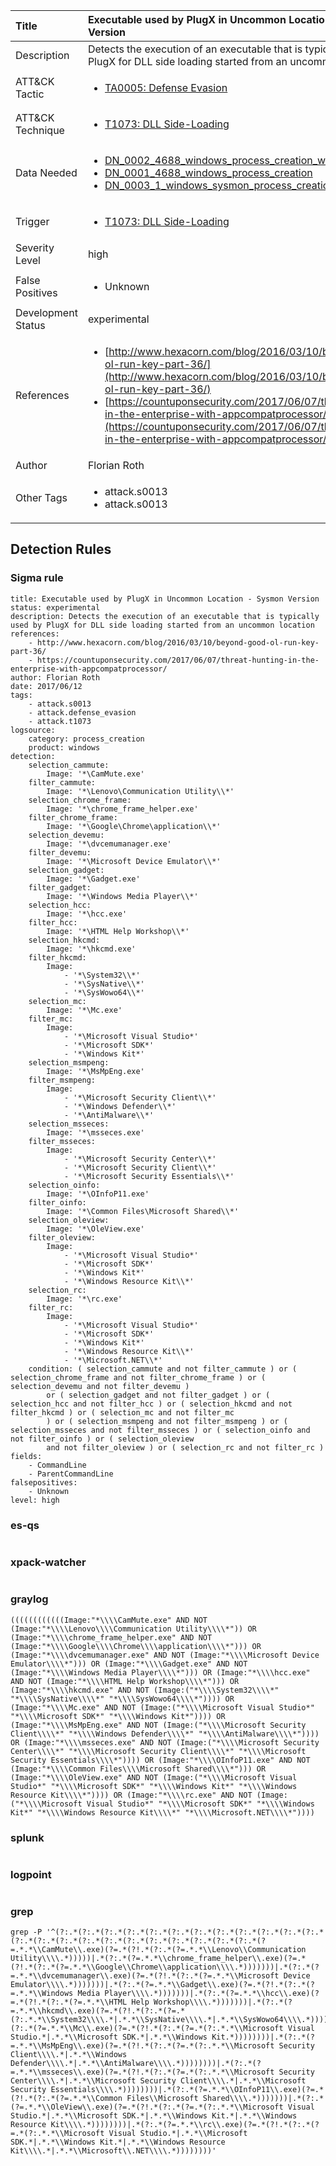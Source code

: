 | Title                | Executable used by PlugX in Uncommon Location - Sysmon Version                                                                                                                                                 |
|:---------------------|:------------------------------------------------------------------------------------------------------------------------------------------------------------|
| Description          | Detects the execution of an executable that is typically used by PlugX for DLL side loading started from an uncommon location                                                                                                                                           |
| ATT&amp;CK Tactic    | <ul><li>[TA0005: Defense Evasion](https://attack.mitre.org/tactics/TA0005)</li></ul>  |
| ATT&amp;CK Technique | <ul><li>[T1073: DLL Side-Loading](https://attack.mitre.org/techniques/T1073)</li></ul>                             |
| Data Needed          | <ul><li>[DN_0002_4688_windows_process_creation_with_commandline](../Data_Needed/DN_0002_4688_windows_process_creation_with_commandline.md)</li><li>[DN_0001_4688_windows_process_creation](../Data_Needed/DN_0001_4688_windows_process_creation.md)</li><li>[DN_0003_1_windows_sysmon_process_creation](../Data_Needed/DN_0003_1_windows_sysmon_process_creation.md)</li></ul>                                                         |
| Trigger              | <ul><li>[T1073: DLL Side-Loading](../Triggers/T1073.md)</li></ul>  |
| Severity Level       | high                                                                                                                                                 |
| False Positives      | <ul><li>Unknown</li></ul>                                                                  |
| Development Status   | experimental                                                                                                                                                |
| References           | <ul><li>[http://www.hexacorn.com/blog/2016/03/10/beyond-good-ol-run-key-part-36/](http://www.hexacorn.com/blog/2016/03/10/beyond-good-ol-run-key-part-36/)</li><li>[https://countuponsecurity.com/2017/06/07/threat-hunting-in-the-enterprise-with-appcompatprocessor/](https://countuponsecurity.com/2017/06/07/threat-hunting-in-the-enterprise-with-appcompatprocessor/)</li></ul>                                                          |
| Author               | Florian Roth                                                                                                                                                |
| Other Tags           | <ul><li>attack.s0013</li><li>attack.s0013</li></ul> | 

## Detection Rules

### Sigma rule

```
title: Executable used by PlugX in Uncommon Location - Sysmon Version
status: experimental
description: Detects the execution of an executable that is typically used by PlugX for DLL side loading started from an uncommon location
references:
    - http://www.hexacorn.com/blog/2016/03/10/beyond-good-ol-run-key-part-36/
    - https://countuponsecurity.com/2017/06/07/threat-hunting-in-the-enterprise-with-appcompatprocessor/
author: Florian Roth
date: 2017/06/12
tags:
    - attack.s0013
    - attack.defense_evasion
    - attack.t1073
logsource:
    category: process_creation
    product: windows
detection:
    selection_cammute:
        Image: '*\CamMute.exe'
    filter_cammute:
        Image: '*\Lenovo\Communication Utility\\*'
    selection_chrome_frame:
        Image: '*\chrome_frame_helper.exe'
    filter_chrome_frame:
        Image: '*\Google\Chrome\application\\*'
    selection_devemu:
        Image: '*\dvcemumanager.exe'
    filter_devemu:
        Image: '*\Microsoft Device Emulator\\*'
    selection_gadget:
        Image: '*\Gadget.exe'
    filter_gadget:
        Image: '*\Windows Media Player\\*'
    selection_hcc:
        Image: '*\hcc.exe'
    filter_hcc:
        Image: '*\HTML Help Workshop\\*'
    selection_hkcmd:
        Image: '*\hkcmd.exe'
    filter_hkcmd:
        Image:
            - '*\System32\\*'
            - '*\SysNative\\*'
            - '*\SysWowo64\\*'
    selection_mc:
        Image: '*\Mc.exe'
    filter_mc:
        Image:
            - '*\Microsoft Visual Studio*'
            - '*\Microsoft SDK*'
            - '*\Windows Kit*'
    selection_msmpeng:
        Image: '*\MsMpEng.exe'
    filter_msmpeng:
        Image:
            - '*\Microsoft Security Client\\*'
            - '*\Windows Defender\\*'
            - '*\AntiMalware\\*'
    selection_msseces:
        Image: '*\msseces.exe'
    filter_msseces:
        Image: 
            - '*\Microsoft Security Center\\*'
            - '*\Microsoft Security Client\\*'
            - '*\Microsoft Security Essentials\\*'
    selection_oinfo:
        Image: '*\OInfoP11.exe'
    filter_oinfo:
        Image: '*\Common Files\Microsoft Shared\\*'
    selection_oleview:
        Image: '*\OleView.exe'
    filter_oleview:
        Image:
            - '*\Microsoft Visual Studio*'
            - '*\Microsoft SDK*'
            - '*\Windows Kit*'
            - '*\Windows Resource Kit\\*'
    selection_rc:
        Image: '*\rc.exe'
    filter_rc:
        Image:
            - '*\Microsoft Visual Studio*'
            - '*\Microsoft SDK*'
            - '*\Windows Kit*'
            - '*\Windows Resource Kit\\*'
            - '*\Microsoft.NET\\*'
    condition: ( selection_cammute and not filter_cammute ) or ( selection_chrome_frame and not filter_chrome_frame ) or ( selection_devemu and not filter_devemu )
        or ( selection_gadget and not filter_gadget ) or ( selection_hcc and not filter_hcc ) or ( selection_hkcmd and not filter_hkcmd ) or ( selection_mc and not filter_mc
        ) or ( selection_msmpeng and not filter_msmpeng ) or ( selection_msseces and not filter_msseces ) or ( selection_oinfo and not filter_oinfo ) or ( selection_oleview
        and not filter_oleview ) or ( selection_rc and not filter_rc )
fields:
    - CommandLine
    - ParentCommandLine
falsepositives:
    - Unknown
level: high

```





### es-qs
    
```

```


### xpack-watcher
    
```

```


### graylog
    
```
((((((((((((Image:"*\\\\CamMute.exe" AND NOT (Image:"*\\\\Lenovo\\\\Communication Utility\\\\*")) OR (Image:"*\\\\chrome_frame_helper.exe" AND NOT (Image:"*\\\\Google\\\\Chrome\\\\application\\\\*"))) OR (Image:"*\\\\dvcemumanager.exe" AND NOT (Image:"*\\\\Microsoft Device Emulator\\\\*"))) OR (Image:"*\\\\Gadget.exe" AND NOT (Image:"*\\\\Windows Media Player\\\\*"))) OR (Image:"*\\\\hcc.exe" AND NOT (Image:"*\\\\HTML Help Workshop\\\\*"))) OR (Image:"*\\\\hkcmd.exe" AND NOT (Image:("*\\\\System32\\\\*" "*\\\\SysNative\\\\*" "*\\\\SysWowo64\\\\*")))) OR (Image:"*\\\\Mc.exe" AND NOT (Image:("*\\\\Microsoft Visual Studio*" "*\\\\Microsoft SDK*" "*\\\\Windows Kit*")))) OR (Image:"*\\\\MsMpEng.exe" AND NOT (Image:("*\\\\Microsoft Security Client\\\\*" "*\\\\Windows Defender\\\\*" "*\\\\AntiMalware\\\\*")))) OR (Image:"*\\\\msseces.exe" AND NOT (Image:("*\\\\Microsoft Security Center\\\\*" "*\\\\Microsoft Security Client\\\\*" "*\\\\Microsoft Security Essentials\\\\*")))) OR (Image:"*\\\\OInfoP11.exe" AND NOT (Image:"*\\\\Common Files\\\\Microsoft Shared\\\\*"))) OR (Image:"*\\\\OleView.exe" AND NOT (Image:("*\\\\Microsoft Visual Studio*" "*\\\\Microsoft SDK*" "*\\\\Windows Kit*" "*\\\\Windows Resource Kit\\\\*")))) OR (Image:"*\\\\rc.exe" AND NOT (Image:("*\\\\Microsoft Visual Studio*" "*\\\\Microsoft SDK*" "*\\\\Windows Kit*" "*\\\\Windows Resource Kit\\\\*" "*\\\\Microsoft.NET\\\\*"))))
```


### splunk
    
```

```


### logpoint
    
```

```


### grep
    
```
grep -P '^(?:.*(?:.*(?:.*(?:.*(?:.*(?:.*(?:.*(?:.*(?:.*(?:.*(?:.*(?:.*(?:.*(?:.*(?:.*(?:.*(?:.*(?:.*(?:.*(?:.*(?:.*(?:.*(?:.*(?=.*.*\\CamMute\\.exe)(?=.*(?!.*(?:.*(?=.*.*\\Lenovo\\Communication Utility\\\\.*)))))|.*(?:.*(?=.*.*\\chrome_frame_helper\\.exe)(?=.*(?!.*(?:.*(?=.*.*\\Google\\Chrome\\application\\\\.*)))))))|.*(?:.*(?=.*.*\\dvcemumanager\\.exe)(?=.*(?!.*(?:.*(?=.*.*\\Microsoft Device Emulator\\\\.*)))))))|.*(?:.*(?=.*.*\\Gadget\\.exe)(?=.*(?!.*(?:.*(?=.*.*\\Windows Media Player\\\\.*)))))))|.*(?:.*(?=.*.*\\hcc\\.exe)(?=.*(?!.*(?:.*(?=.*.*\\HTML Help Workshop\\\\.*)))))))|.*(?:.*(?=.*.*\\hkcmd\\.exe)(?=.*(?!.*(?:.*(?=.*(?:.*.*\\System32\\\\.*|.*.*\\SysNative\\\\.*|.*.*\\SysWowo64\\\\.*))))))))|.*(?:.*(?=.*.*\\Mc\\.exe)(?=.*(?!.*(?:.*(?=.*(?:.*.*\\Microsoft Visual Studio.*|.*.*\\Microsoft SDK.*|.*.*\\Windows Kit.*))))))))|.*(?:.*(?=.*.*\\MsMpEng\\.exe)(?=.*(?!.*(?:.*(?=.*(?:.*.*\\Microsoft Security Client\\\\.*|.*.*\\Windows Defender\\\\.*|.*.*\\AntiMalware\\\\.*))))))))|.*(?:.*(?=.*.*\\msseces\\.exe)(?=.*(?!.*(?:.*(?=.*(?:.*.*\\Microsoft Security Center\\\\.*|.*.*\\Microsoft Security Client\\\\.*|.*.*\\Microsoft Security Essentials\\\\.*))))))))|.*(?:.*(?=.*.*\\OInfoP11\\.exe)(?=.*(?!.*(?:.*(?=.*.*\\Common Files\\Microsoft Shared\\\\.*)))))))|.*(?:.*(?=.*.*\\OleView\\.exe)(?=.*(?!.*(?:.*(?=.*(?:.*.*\\Microsoft Visual Studio.*|.*.*\\Microsoft SDK.*|.*.*\\Windows Kit.*|.*.*\\Windows Resource Kit\\\\.*))))))))|.*(?:.*(?=.*.*\\rc\\.exe)(?=.*(?!.*(?:.*(?=.*(?:.*.*\\Microsoft Visual Studio.*|.*.*\\Microsoft SDK.*|.*.*\\Windows Kit.*|.*.*\\Windows Resource Kit\\\\.*|.*.*\\Microsoft\\.NET\\\\.*))))))))'
```



